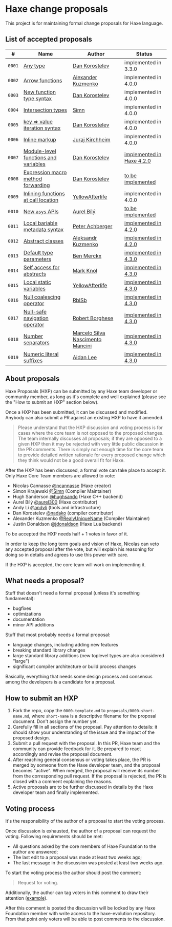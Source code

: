 ﻿# Haxe change proposals

This project is for maintaining formal change proposals for Haxe language.

## List of accepted proposals

| # | Name | Author | Status |
| --- | --- | --- | --- |
| `0001` | [Any type](proposals/0001-any.md) | [Dan Korostelev](https://github.com/nadako) | implemented in 3.3.0 |
| `0002` | [Arrow functions](proposals/0002-arrow-functions.md) | [Alexander Kuzmenko](https://github.com/RealyUniqueName) | implemented in 4.0.0 |
| `0003` | [New function type syntax](proposals/0003-new-function-type.md) | [Dan Korostelev](https://github.com/nadako) | implemented in 4.0.0 |
| `0004` | [Intersection types](proposals/0004-intersection-types.md) | [Simn](https://github.com/simn) | implemented in 4.0.0 |
| `0005` | [key => value iteration syntax](proposals/0005-key-value-iter.md) | [Dan Korostelev](https://github.com/nadako) | implemented in 4.0.0 |
| `0006` | [Inline markup](proposals/0006-inline-markup.md) | [Juraj Kirchheim](https://github.com/back2dos) | implemented in 4.0.0 |
| `0007` | [Module-level functions and variables](proposals/0007-module-level-funcs.md) | [Dan Korostelev](https://github.com/nadako) | [implemented in Haxe 4.2.0](https://github.com/HaxeFoundation/haxe/pull/8460) |
| `0008` | [Expression macro method forwarding](proposals/0008-macro-forward.md) | [Dan Korostelev](https://github.com/nadako) | [to be implemented](https://github.com/HaxeFoundation/haxe/issues/7453) |
| `0009` | [Inlining functions at call location](proposals/0009-inline-calls.md) | [YellowAfterlife](https://github.com/yellowafterlife) | implemented in 4.0.0 |
| `0010` | [New `asys` APIs](proposals/0010-asys.md) | [Aurel Bílý](https://github.com/Aurel300) | [to be implemented](https://github.com/Aurel300/haxe-sys) |
| `0011` | [Local bariable metadata syntax](proposals/0011-local-var-metadata.md) | [Peter Achberger](https://github.com/antriel) | [implemented in 4.2.0](https://github.com/HaxeFoundation/haxe/issues/9618) |
| `0012` | [Abstract classes](proposals/0012-abstract-classes.md) | [Aleksandr Kuzmenko](https://github.com/RealyUniqueName) | [implemented in 4.2.0](https://github.com/HaxeFoundation/haxe/pull/9716) |
| `0013` | [Default type parameters](proposals/0013-default-type-parameters.md) | [Ben Merckx](https://github.com/benmerckx) | [implemented in 4.3.0](https://github.com/HaxeFoundation/haxe/pull/10518) |
| `0014` | [Self access for abstracts](proposals/0014-self-access-for-abstracts.md) | [Mark Knol](https://github.com/markknol) | [implemented in 4.3.0](https://github.com/HaxeFoundation/haxe/pull/10513) |
| `0015` | [Local static variables](proposals/0015-local-static-variables.md) | [YellowAfterlife](https://github.com/yellowafterlife) | [implemented in 4.3.0](https://github.com/HaxeFoundation/haxe/pull/10555) |
| `0016` | [Null coalescing operator](proposals/0016-null-coalescing-operator.md) | [RblSb](https://github.com/RblSb) | [implemented in 4.3.0](https://github.com/HaxeFoundation/haxe/pull/10428) |
| `0017` | [Null-safe navigation operator](proposals/0017-null-safe-navigation-operator.md) | [Robert Borghese](https://github.com/RobertBorghese) | [implemented in 4.3.0](https://github.com/HaxeFoundation/haxe/pull/10561) |
| `0018` | [Number separators](proposals/0018-number-separators.md) | [Marcelo Silva Nascimento Mancini](https://github.com/MrcSnm) | [implemented in 4.3.0](https://github.com/HaxeFoundation/haxe/pull/10514) |
| `0019` | [Numeric literal suffixes](proposals/0019-numeric-iteral-suffixes.md) | [Aidan Lee](https://github.com/aidan63) | [implemented in 4.3.0](https://github.com/HaxeFoundation/haxe/pull/10493) |

## About proposals

Haxe Proposals (HXP) can be submitted by any Haxe team developer or community member, as long as it's complete and well explained (please see the "How to submit an HXP" section below).

Once a HXP has been submitted, it can be discussed and modified. Anybody can also submit a PR against an existing HXP to have it amended.

> Please understand that the HXP discussion and voting process is for
> cases where the core team is not opposed to the proposed
> changes. The team internally discusses all proposals; if they are
> opposed to a given HXP then it may be rejected with very little
> public discussion in the PR comments. There is simply not enough
> time for the core team to provide detailed written rationale for
> every proposed change which they think would not be a good overall
> fit for Haxe.

After the HXP has been discussed, a formal vote can take place to accept it. Only Haxe Core Team members are allowed to vote:

 - Nicolas Cannasse [@ncannasse](https://github.com/ncannasse) (Haxe creator)
 - Simon Krajewski [@Simn](https://github.com/Simn) (Compiler Maintainer)
 - Hugh Sanderson [@hughsando](https://github.com/hughsando) (Haxe C++ backend)
 - Aurel Bílý [@aurel300](https://github.com/Aurel300) (Haxe contributor)
 - Andy Li [@andyli](https://github.com/andyli) (tools and infrastructure)
 - Dan Korostelev [@nadako](https://github.com/nadako) (compiler contributor)
 - Alexander Kuzmenko [@RealyUniqueName](https://github.com/RealyUniqueName) (Compiler Maintainer)
 - Justin Donaldson [@jdonaldson](https://github.com/jdonaldson) (Haxe Lua backend)

To be accepted the HXP needs half + 1 votes in favor of it.

In order to keep the long term goals and vision of Haxe, Nicolas can veto any accepted proposal after the vote, but will explain his reasoning for doing so in details and agrees to use this power with care.

If the HXP is accepted, the core team will work on implementing it.

## What needs a proposal?

Stuff that doesn't need a formal proposal (unless it's something fundamental):

 * bugfixes
 * optimizations
 * documentation
 * minor API additions

Stuff that most probably needs a formal proposal:

 * language changes, including adding new features
 * breaking standard library changes
 * large standard library additions (new toplevel types are also considered "large")
 * significant compiler architecture or build process changes

Basically, everything that needs some design process and consensus among the developers is a candidate for a proposal.

## How to submit an HXP

 1. Fork the repo, copy the `0000-template.md` to `proposals/0000-short-name.md`,
    where `short-name` is a descriptive filename for the proposal document. Don't assign the number yet.
 2. Carefully fill in all sections of the proposal. Pay attention to details: it should show your understanding
    of the issue and the impact of the proposed design.
 3. Submit a pull request with the proposal. In this PR, Haxe team and the community can provide
    feedback for it. Be prepared to react accordingly and revise the proposal document.
 4. After reaching general consensus or voting takes place, the PR is merged by someone from the Haxe developer team,
    and the proposal becomes "active". When merged, the proposal will receive its number from the
    corresponding pull request. If the proposal is rejected, the PR is closed with a comment explaining the reasons.
 5. Active proposals are to be further discussed in details by the Haxe developer team
    and finally implemented.

## Voting process

It's the responsibility of the author of a proposal to start the voting process.

Once discussion is exhausted, the author of a proposal can request the voting.
Following requirements should be met:

* All questions asked by the core members of Haxe Foundation to the author are answered;
* The last edit to a proposal was made at least two weeks ago;
* The last message in the discussion was posted at least two weeks ago.

To start the voting process the author should post the comment:

> Request for voting.

Additionally, the author can tag voters in this comment to draw their attention ([example](https://github.com/HaxeFoundation/haxe-evolution/pull/48#issuecomment-412341110)).

After this comment is posted the discussion will be locked by any Haxe Foundation member with write access to the haxe-evolution repository. From that point only voters will be able to post comments to the discussion.
